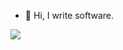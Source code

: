 - 👋 Hi, I write software. 



![](https://komarev.com/ghpvc/?username=shashankbenakatti&style=flat-square)
